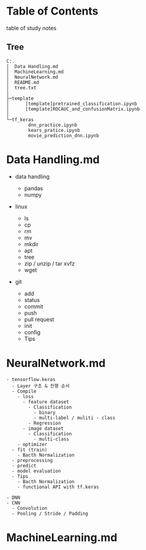 # Table of Contents
table of study notes


## Tree
    C:.
    │  Data Handling.md
    │  MachineLearning.md
    │  NeuralNetwork.md
    │  README.md
    │  tree.txt
    │  
    ├─template
    │      [template]pretrained_classification.ipynb
    │      [template]ROCAUC_and_confusionMatrix.ipynb
    │      
    └─tf_keras
            dnn_practice.ipynb
            kears_pratice.ipynb
            movie_prediction_dnn.ipynb  






# Data Handling.md
  - data handling
    - pandas
    - numpy
  - linux
    - ls
    - cp
    - rm
    - mv
    - mkdir
    - apt
    - tree
    - zip / unzip / tar xvfz
    - wget


  - git
    - add
    - status
    - commit
    - push
    - pull request
    - init
    - config
    - Tips





# NeuralNetwork.md
    - tensorflow.keras
      - Layer 구조 & 진행 순서
      - Compile
        - loss 
          - feature dataset
            - Classification
              - binary
              - multi-label / muliti - class
            - Regression
          - image dataset
            - Classification
              - multi-class
        - optimizer
      - fit (train)
        - Bacth Normalization
      - preprocessing
      - predict
      - model evaluation
      - Tips
        - Bacth Normalization
        - functional API with tf.keras
    
    - DNN
    - CNN
      - Convolution
      - Pooling / Stride / Padding
  

# MachineLearning.md

